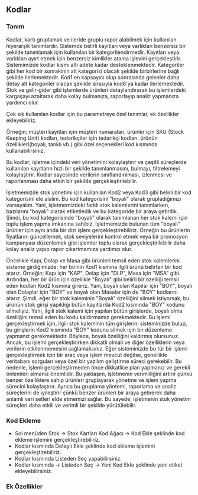 
## Kodlar

### Tanım 

Kodlar, kartı gruplamak ve ileride gruplu rapor alabilmek için kullanılan hiyerarşik tanımlardır.
Sistemde belirli kayıtları veya varlıkları benzersiz bir şekilde tanımlamak için kullanılan bir kategorilendirmedir. Kayıtları veya varlıkları ayırt etmek için benzersiz kimlikler atama işlevini gerçekleştirir.
Sistemimizde kodlar kısmı altı adete kadar desteklenmektedir. 
Kategoriler gibi her kod bir sonrakinin alt kategorisi olacak şekilde birbirlerine bağlı şekilde ilerlemektedir.
Kod1 en kapsayıcı olup sonrasında gelenler daha detay alt kategoriler olacak şekilde sırasıyla kod6'ya kadar  ilerlemektedir.
Stok ve gelir-gider gibi işlemlerde ürünleri detaylandırarak bu işlemlerdeki kargaşayı azaltarak daha kolay bulmanıza, raporlayıp analiz yapmanıza yardımcı olur.

Çok sık kullanılan kodlar için bu parametreye özel tanımlar, ek özellikler ekleyebiliriz.

Örneğin; müşteri kayıtları için müşteri numaraları, ürünler için SKU (Stock Keeping Unit) kodları,
tedarikçiler için tedarikçi kodları, ürünün özellikleri(boyalı, tanklı vb.) gibi özel seçenekleri kod kısmında kullanabilirsiniz.

Bu kodlar; işletme içindeki veri yönetimini kolaylaştırır ve çeşitli süreçlerde kullanılan kayıtların hızlı bir şekilde tanımlanmasını, bulmayı, filtrelemeyi kolaylaştırır. 
Kodlar sayesinde verilerin sınıflandırılması, izlenmesi ve raporlanması daha etkin bir şekilde gerçekleştirilebilir.

İşletmemizde stok yönetimi için kullanılan Kod2 veya Kod3 gibi belirli bir kod kategorisini ele alalım. 
Bu kod kategorisini "boyalı" olarak grupladığımızı varsayalım. 
Yani, işletmemizdeki farklı stok kalemlerini tanımlarken, bazılarını "boyalı" olarak etiketledik ve bu kategoride bir araya getirdik.
Şimdi, bu kod kategorisinde "boyalı" olarak tanımlanan her stok kalemi için toplu işlem yapma imkanına sahibiz. 
İşletmemizde bulunan tüm "boyalı" ürünler için aynı anda bir dizi işlem gerçekleştirebiliriz. 
Örneğin bu ürünlerin fiyatlarını güncellemek, stok seviyelerini kontrol etmek veya bir promosyon kampanyası düzenlemek gibi işlemler toplu olarak gerçekleştirilebilir daha kolay analiz yapıp rapor çıkartmamıza yardımcı olur.

Öncelikle Kapı, Dolap ve Masa gibi ürünleri temsil eden stok kalemlerini sisteme girdiğimizde; her birinin Kod1 kısmına ilgili ürünü belirten bir kod atarız. 
Örneğin; Kapı için "KAP", Dolap için "DLP", Masa için "MSA" gibi.
Ardından, her bir ürün için özellikle "Boyalı" gibi belirli bir özelliği temsil eden kodları Kod2 kısmına gireriz. 
Yani, boyalı olan Kapılar için "BOY", boyalı olan Dolaplar için "BOY" ve boyalı olan Masalar için de "BOY" kodlarını atarız.
Şimdi, eğer bir stok kaleminin "Boyalı" özelliğini silmek istiyorsak, bu ürünün stok girişi yapıldığı bütün kayıtlarda Kod2 kısmında "BOY" kodunu silmeliyiz. 
Yani, ilgili stok kalemi için yapılan bütün girişlerde, boyalı olma özelliğini temsil eden bu kodu kaldırmamız gerekmektedir.
Bu işlemi gerçekleştirmek için, ilgili stok kaleminin tüm girişlerini sisteminizde bulup, bu girişlerin Kod2 kısmında "BOY" kodunu silmek için bir düzenleme yapmanız gerekmektedir. 
Böylece, boyalı özelliğini kaldırmış olursunuz.
Ancak, bu işlemi gerçekleştirirken dikkatli olmalı ve diğer özelliklerin veya verilerin etkilenmemesini sağlamalısınız. Eğer sisteminizde bu tür bir işlemi gerçekleştirmek için bir araç veya işlem mevcut değilse, genellikle veritabanı sorguları veya özel bir yazılım geliştirme süreci gerekebilir. 
Bu nedenle, işlemi gerçekleştirmeden önce dikkatlice plan yapmanız ve gerekli önlemleri almanız önemlidir.
Bu yaklaşım, işletmenin verimliliğini artırır çünkü benzer özelliklere sahip ürünleri gruplayarak yönetme ve işlem yapma sürecini kolaylaştırır. Ayrıca bu gruplama yöntemi, raporlama ve analiz süreçlerini de iyileştirir çünkü benzer ürünleri bir araya getirerek daha anlamlı veri setleri elde etmemizi sağlar. 
Bu sayede, işletmenin stok yönetim süreçleri daha etkili ve verimli bir şekilde yürütülebilir.

### Kod Ekleme

- Sol menüden Stok -> Stok Kartları Kod Ağacı -> Kod Ekle şeklinde kod ekleme işlemini gerçekleştirebiliriz.
- Kodlar kısmında Detaylı Ekle şeklinde kod ekleme işlemini gerçekleştirebiliriz.
- Kodlar kısmında Listeden Seç yapabilirsiniz.
- Kodlar kısmında -> Listeden Seç -> Yeni Kod Ekle şeklinde yeni etiket ekleyebilirsiniz.

### Ek Özellikler 

